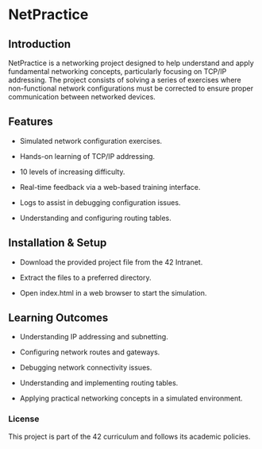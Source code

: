 # NetPractice

## Introduction

NetPractice is a networking project designed to help understand and apply fundamental networking concepts, particularly focusing on TCP/IP addressing. The project consists of solving a series of exercises where non-functional network configurations must be corrected to ensure proper communication between networked devices.

## Features

- Simulated network configuration exercises.

- Hands-on learning of TCP/IP addressing.

- 10 levels of increasing difficulty.

- Real-time feedback via a web-based training interface.

- Logs to assist in debugging configuration issues.

- Understanding and configuring routing tables.

## Installation & Setup

- Download the provided project file from the 42 Intranet.

- Extract the files to a preferred directory.

- Open index.html in a web browser to start the simulation.

## Learning Outcomes

- Understanding IP addressing and subnetting.

- Configuring network routes and gateways.

- Debugging network connectivity issues.

- Understanding and implementing routing tables.

- Applying practical networking concepts in a simulated environment.

### License

This project is part of the 42 curriculum and follows its academic policies.
